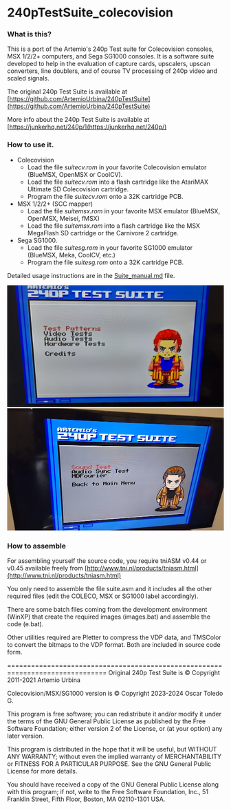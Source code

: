 # 240pTestSuite_colecovision

### What is this?

This is a port of the Artemio's 240p Test suite for Colecovision consoles, MSX 1/2/2+ computers, and Sega SG1000 consoles. It is a software suite developed to help in the evaluation of capture cards, upscalers, upscan converters, line doublers, and of course TV processing of 240p video and scaled signals.

The original 240p Test Suite is available at [https://github.com/ArtemioUrbina/240pTestSuite](https://github.com/ArtemioUrbina/240pTestSuite)

More info about the 240p Test Suite is available at [https://junkerhq.net/240p/](https://junkerhq.net/240p/)

### How to use it.

* Colecovision
    * Load the file *suitecv.rom* in your favorite Colecovision emulator (BlueMSX, OpenMSX or CoolCV).
    * Load the file *suitecv.rom* into a flash cartridge like the AtariMAX Ultimate SD Colecovision cartridge.
    * Program the file *suitecv.rom* onto a 32K cartridge PCB.
* MSX 1/2/2+ (SCC mapper)
    * Load the file *suitemsx.rom* in your favorite MSX emulator (BlueMSX, OpenMSX, Meisei, fMSX)
    * Load the file *suitemsx.rom* into a flash cartridge like the MSX MegaFlash SD cartridge or the Carnivore 2 cartridge.
* Sega SG1000.
    * Load the file *suitesg.rom* in your favorite SG1000 emulator (BlueMSX, Meka, CoolCV, etc.)
    * Program the file *suitesg.rom* onto a 32K cartridge PCB.
    
Detailed usage instructions are in the [Suite_manual.md](Suite_manual.md) file.

![240p Test Suite running in MSX 1](README2.jpg)
![240p Test Suite running in MSX 2+](README.jpg)

### How to assemble

For assembling yourself the source code, you require tniASM v0.44 or v0.45 available freely from [http://www.tni.nl/products/tniasm.html](http://www.tni.nl/products/tniasm.html)

You only need to assemble the file suite.asm and it includes all the other required files (edit the COLECO, MSX or SG1000 label accordingly).

There are some batch files coming from the development environment (WinXP) that create the required images (images.bat) and assemble the code (e.bat).

Other utilities required are Pletter to compress the VDP data, and TMSColor to convert the bitmaps to the VDP format. Both are included in source code form.

===============================================================================
Original 240p Test Suite is © Copyright 2011-2021 Artemio Urbina

Colecovision/MSX/SG1000 version is © Copyright 2023-2024 Oscar Toledo G.

This program is free software; you can redistribute it and/or modify it under the terms of the GNU General Public License as published by the Free Software Foundation; either version 2 of the License, or (at your option) any later version.

This program is distributed in the hope that it will be useful, but WITHOUT ANY WARRANTY; without even the implied warranty of MERCHANTABILITY or FITNESS FOR A PARTICULAR PURPOSE. See the GNU General Public License for more details.

You should have received a copy of the GNU General Public License along with this program; if not, write to the Free Software Foundation, Inc., 51 Franklin Street, Fifth Floor, Boston, MA 02110-1301 USA.
